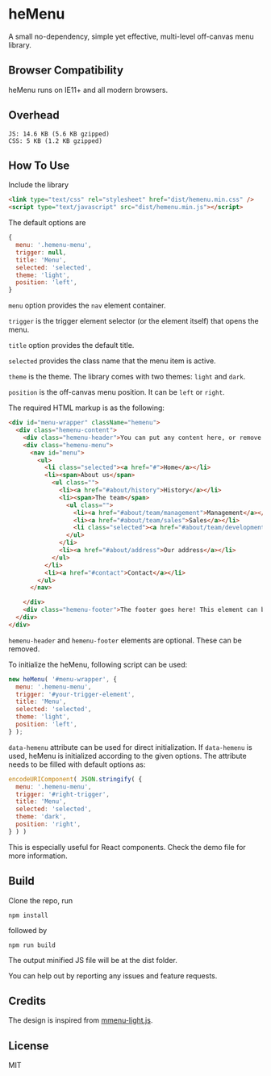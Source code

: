 # heMenu

A small no-dependency, simple yet effective, multi-level off-canvas menu library.

## Browser Compatibility

heMenu runs on IE11+ and all modern browsers.

## Overhead

```
JS: 14.6 KB (5.6 KB gzipped)
CSS: 5 KB (1.2 KB gzipped)
```

## How To Use

Include the library

```html
<link type="text/css" rel="stylesheet" href="dist/hemenu.min.css" />
<script type="text/javascript" src="dist/hemenu.min.js"></script>
```

The default options are

```javascript
{
  menu: '.hemenu-menu',
  trigger: null,
  title: 'Menu',
  selected: 'selected',
  theme: 'light',
  position: 'left',
}
```

`menu` option provides the `nav` element container.

`trigger` is the trigger element selector (or the element itself) that opens the menu.

`title` option provides the default title.

`selected` provides the class name that the menu item is active.

`theme` is the theme. The library comes with two themes: `light` and `dark`.

`position` is the off-canvas menu position. It can be `left` or `right`.

The required HTML markup is as the following:

```html
<div id="menu-wrapper" className="hemenu">
  <div class="hemenu-content">
    <div class="hemenu-header">You can put any content here, or remove this element.</div>
    <div class="hemenu-menu">
      <nav id="menu">
        <ul>
          <li class="selected"><a href="#">Home</a></li>
          <li><span>About us</span>
            <ul class="">
              <li><a href="#about/history">History</a></li>
              <li><span>The team</span>
                <ul class="">
                  <li><a href="#about/team/management">Management</a></li>
                  <li><a href="#about/team/sales">Sales</a></li>
                  <li class="selected"><a href="#about/team/development">Development</a></li>
                </ul>
              </li>
              <li><a href="#about/address">Our address</a></li>
            </ul>
          </li>
          <li><a href="#contact">Contact</a></li>
        </ul>
      </nav>

    </div>
    <div class="hemenu-footer">The footer goes here! This element can be removed.</div>
  </div>
</div>
```

`hemenu-header` and `hemenu-footer` elements are optional. These can be removed.

To initialize the heMenu, following script can be used:

```js
new heMenu( '#menu-wrapper', {
  menu: '.hemenu-menu',
  trigger: '#your-trigger-element',
  title: 'Menu',
  selected: 'selected',
  theme: 'light',
  position: 'left',
} );
```

`data-hemenu` attribute can be used for direct initialization. If `data-hemenu` is used, heMenu is initialized according to the given options. The attribute needs to be filled with default options as:

```js
encodeURIComponent( JSON.stringify( {
  menu: '.hemenu-menu',
  trigger: '#right-trigger',
  title: 'Menu',
  selected: 'selected',
  theme: 'dark',
  position: 'right',
} ) )
```

This is especially useful for React components. Check the demo file for more information.

## Build
Clone the repo, run
```
npm install
```
followed by
```
npm run build
```
The output minified JS file will be at the dist folder.

You can help out by reporting any issues and feature requests.

## Credits

The design is inspired from [mmenu-light.js](https://mmenujs.com/mmenu-light).

## License

MIT